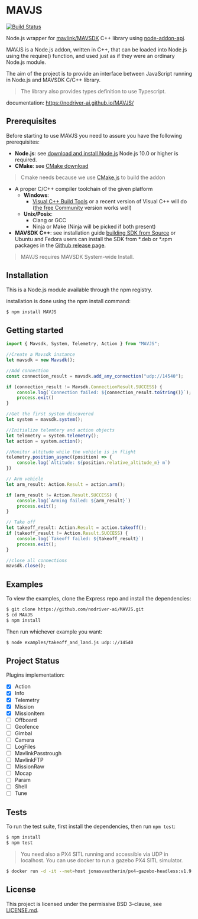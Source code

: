 # MAVJS

[![Build Status](https://travis-ci.com/pome90/MAVJS.svg?token=nTjsnN1j5Xdv8gEsXC31&branch=master)](https://travis-ci.com/pome90/MAVJS)

Node.js wrapper for [mavlink/MAVSDK](https://github.com/mavlink/MAVSDK) C++ library using [node-addon-api](https://github.com/nodejs/node-addon-api). 

MAVJS is a Node.js addon, written in C++, that can be loaded into Node.js using the require() function, and used just as if they were an ordinary Node.js module.

The aim of the project is to provide an interface between JavaScript running in Node.js and MAVSDK C/C++ library.

> The library also provides types definition to use Typescript.

documentation: https://nodriver-ai.github.io/MAVJS/

## Prerequisites

Before starting to use MAVJS you need to assure you have the following prerequisites:

- **Node.js**: see [download and install Node.js](https://nodejs.org/en/download/) Node.js 10.0 or higher is required.
- **CMake**: see [CMake download](https://cmake.org/download/)
> Cmake needs because we use [CMake.js](https://github.com/cmake-js/cmake-js) to build the addon
- A proper C/C++ compiler toolchain of the given platform
    - **Windows**:
        - [Visual C++ Build Tools](https://visualstudio.microsoft.com/visual-cpp-build-tools/)
        or a recent version of Visual C++ will do ([the free Community](https://www.visualstudio.com/products/visual-studio-community-vs) version works well)
    - **Unix/Posix**:
        - Clang or GCC
        - Ninja or Make (Ninja will be picked if both present)
- **MAVSDK** **C++**: see installation guide [building SDK from Source](https://mavsdk.mavlink.io/develop/en/contributing/build.html) or Ubuntu and Fedora users can install the SDK from *.deb or *.rpm packages in the [Github release page](https://github.com/mavlink/MAVSDK/releases).
> MAVJS requires MAVSDK System-wide Install.

## Installation

This is a Node.js module available through the npm registry.

installation is done using the npm install command:
```bash
$ npm install MAVJS
```

## Getting started

```typescript
import { Mavsdk, System, Telemetry, Action } from "MAVJS";

//Create a Mavsdk instance
let mavsdk = new Mavsdk();

//Add connection
const connection_result = mavsdk.add_any_connection("udp://14540");

if (connection_result != Mavsdk.ConnectionResult.SUCCESS) {
    console.log(`Connection failed: ${connection_result.toString()}`);
    process.exit()
}

//Get the first system discovered
let system = mavsdk.system();

//Initialize telemtery and action objects
let telemetry = system.telemetry();
let action = system.action();

//Monitor altitude while the vehicle is in flight
telemetry.position_async((position) => {
    console.log(`Altitude: ${position.relative_altitude_m} m`)
})

// Arm vehicle
let arm_result: Action.Result = action.arm();

if (arm_result != Action.Result.SUCCESS) {
    console.log(`Arming failed: ${arm_result}`)
    process.exit();
}

// Take off
let takeoff_result: Action.Result = action.takeoff();
if (takeoff_result != Action.Result.SUCCESS) {
    console.log(`Takeoff failed: ${takeoff_result}`)
    process.exit();
}

//close all connections
mavsdk.close();
```

## Examples
To view the examples, clone the Express repo and install the dependencies:
```bash
$ git clone https://github.com/nodriver-ai/MAVJS.git
$ cd MAVJS
$ npm install
```

Then run whichever example you want:
```bash
$ node examples/takeoff_and_land.js udp:://14540
```
## Project Status
Plugins implementation:

- [x] Action
- [x] Info
- [x] Telemetry
- [x] Mission
- [x] MissionItem
- [ ] Offboard
- [ ] Geofence
- [ ] Gimbal
- [ ] Camera
- [ ] LogFiles
- [ ] MavlinkPasstrough
- [ ] MavlinkFTP
- [ ] MissionRaw
- [ ] Mocap
- [ ] Param
- [ ] Shell
- [ ] Tune

## Tests
To run the test suite, first install the dependencies, then run ```npm test```:
```bash
$ npm install
$ npm test
```
> You need also a PX4 SITL running and accessible via UDP in localhost. You can use docker to run a gazebo PX4 SITL simulator.
```bash
$ docker run -d -it --net=host jonasvautherin/px4-gazebo-headless:v1.9.2
```
## License

This project is licensed under the permissive BSD 3-clause, see [LICENSE.md](LICENSE.md).